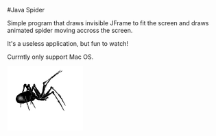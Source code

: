 #Java Spider

Simple program that draws invisible JFrame to fit the screen and draws animated spider moving accross the screen.

It's a useless application, but fun to watch!

Currntly only support Mac OS.

![Spider](images/spider.gif)









